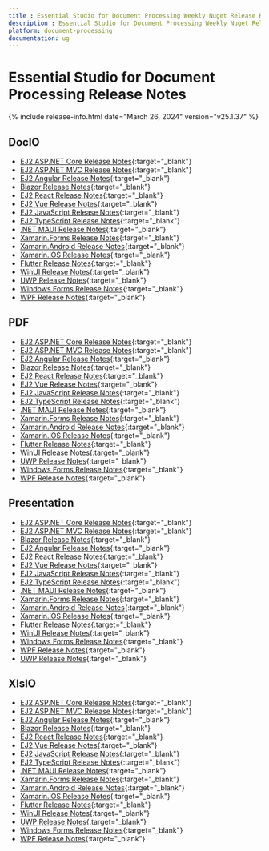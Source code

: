 ```yaml
---
title : Essential Studio for Document Processing Weekly Nuget Release Release Notes  
description : Essential Studio for Document Processing Weekly Nuget Release Release Notes  
platform: document-processing
documentation: ug
---
```


# Essential Studio for Document Processing  Release Notes  

{% include release-info.html date="March 26, 2024" version="v25.1.37" %} 


## DocIO

* [EJ2 ASP.NET Core Release Notes](https://ej2.syncfusion.com/aspnetcore/documentation/release-notes/25.1.37#docio){:target="_blank"}
* [EJ2 ASP.NET MVC Release Notes](https://ej2.syncfusion.com/aspnetmvc/documentation/release-notes/25.1.37#docio){:target="_blank"}
* [EJ2 Angular Release Notes](https://ej2.syncfusion.com/angular/documentation/release-notes/25.1.37#docio){:target="_blank"}
* [Blazor Release Notes](https://blazor.syncfusion.com/documentation/release-notes/25.1.37#docio){:target="_blank"}
* [EJ2 React Release Notes](https://ej2.syncfusion.com/react/documentation/release-notes/25.1.37#docio){:target="_blank"}
* [EJ2 Vue  Release Notes](https://ej2.syncfusion.com/vue/documentation/release-notes/25.1.37#docio){:target="_blank"}
* [EJ2 JavaScript Release Notes](https://ej2.syncfusion.com/javascript/documentation/release-notes/25.1.37#docio){:target="_blank"}
* [EJ2 TypeScript Release Notes](https://ej2.syncfusion.com/documentation/release-notes/25.1.37#docio){:target="_blank"}
* [.NET MAUI Release Notes](/maui/release-notes/v25.1.37#docio){:target="_blank"}
* [Xamarin.Forms Release Notes](/xamarin/release-notes/v25.1.37#docio){:target="_blank"}
* [Xamarin.Android Release Notes](/xamarin-android/release-notes/v25.1.37#docio){:target="_blank"}
* [Xamarin.iOS Release Notes](/xamarin-ios/release-notes/v25.1.37#docio){:target="_blank"}
* [Flutter Release Notes](/flutter/release-notes/v25.1.37#docio){:target="_blank"}
* [WinUI Release Notes](/winui/release-notes/v25.1.37#docio){:target="_blank"}
* [UWP Release Notes](/uwp/release-notes/v25.1.37#docio){:target="_blank"}
* [Windows Forms Release Notes](/windowsforms/release-notes/v25.1.37#docio){:target="_blank"}
* [WPF Release Notes](/wpf/release-notes/v25.1.37#docio){:target="_blank"}



## PDF

* [EJ2 ASP.NET Core Release Notes](https://ej2.syncfusion.com/aspnetcore/documentation/release-notes/25.1.37#pdf){:target="_blank"}
* [EJ2 ASP.NET MVC Release Notes](https://ej2.syncfusion.com/aspnetmvc/documentation/release-notes/25.1.37#pdf){:target="_blank"}
* [EJ2 Angular Release Notes](https://ej2.syncfusion.com/angular/documentation/release-notes/25.1.37#pdf){:target="_blank"}
* [Blazor Release Notes](https://blazor.syncfusion.com/documentation/release-notes/25.1.37#pdf){:target="_blank"}
* [EJ2 React Release Notes](https://ej2.syncfusion.com/react/documentation/release-notes/25.1.37#pdf){:target="_blank"}
* [EJ2 Vue  Release Notes](https://ej2.syncfusion.com/vue/documentation/release-notes/25.1.37#pdf){:target="_blank"}
* [EJ2 JavaScript Release Notes](https://ej2.syncfusion.com/javascript/documentation/release-notes/25.1.37#pdf){:target="_blank"}
* [EJ2 TypeScript Release Notes](https://ej2.syncfusion.com/documentation/release-notes/25.1.37#pdf){:target="_blank"}
* [.NET MAUI Release Notes](/maui/release-notes/v25.1.37#pdf){:target="_blank"}
* [Xamarin.Forms Release Notes](/xamarin/release-notes/v25.1.37#pdf){:target="_blank"}
* [Xamarin.Android Release Notes](/xamarin-android/release-notes/v25.1.37#pdf){:target="_blank"}
* [Xamarin.iOS Release Notes](/xamarin-ios/release-notes/v25.1.37#pdf){:target="_blank"}
* [Flutter Release Notes](/flutter/release-notes/v25.1.37#pdf){:target="_blank"}
* [WinUI Release Notes](/winui/release-notes/v25.1.37#pdf){:target="_blank"}
* [UWP Release Notes](/uwp/release-notes/v25.1.37#pdf){:target="_blank"}
* [Windows Forms Release Notes](/windowsforms/release-notes/v25.1.37#pdf){:target="_blank"}
* [WPF Release Notes](/wpf/release-notes/v25.1.37#pdf){:target="_blank"}


## Presentation

* [EJ2 ASP.NET Core Release Notes](https://ej2.syncfusion.com/aspnetcore/documentation/release-notes/25.1.37#presentation){:target="_blank"}
* [EJ2 ASP.NET MVC Release Notes](https://ej2.syncfusion.com/aspnetmvc/documentation/release-notes/25.1.37#presentation){:target="_blank"}
* [Blazor Release Notes](https://blazor.syncfusion.com/documentation/release-notes/25.1.37#presentation){:target="_blank"}
* [EJ2 Angular Release Notes](https://ej2.syncfusion.com/angular/documentation/release-notes/25.1.37#presentation){:target="_blank"}
* [EJ2 React Release Notes](https://ej2.syncfusion.com/react/documentation/release-notes/25.1.37#presentation){:target="_blank"}
* [EJ2 Vue  Release Notes](https://ej2.syncfusion.com/vue/documentation/release-notes/25.1.37#presentation){:target="_blank"}
* [EJ2 JavaScript Release Notes](https://ej2.syncfusion.com/javascript/documentation/release-notes/25.1.37#presentation){:target="_blank"}
* [EJ2 TypeScript Release Notes](https://ej2.syncfusion.com/documentation/release-notes/25.1.37#presentation){:target="_blank"}
* [.NET MAUI Release Notes](/maui/release-notes/v25.1.37#presentation){:target="_blank"}
* [Xamarin.Forms Release Notes](/xamarin/release-notes/v25.1.37#presentation){:target="_blank"}
* [Xamarin.Android Release Notes](/xamarin-android/release-notes/v25.1.37#presentation){:target="_blank"}
* [Xamarin.iOS Release Notes](/xamarin-ios/release-notes/v25.1.37#presentation){:target="_blank"}
* [Flutter Release Notes](/flutter/release-notes/v25.1.37#presentation){:target="_blank"}
* [WinUI Release Notes](/winui/release-notes/v25.1.37#presentation){:target="_blank"}
* [Windows Forms Release Notes](/windowsforms/release-notes/v25.1.37#presentation){:target="_blank"}
* [WPF Release Notes](/wpf/release-notes/v25.1.37#presentation){:target="_blank"}
* [UWP Release Notes](/uwp/release-notes/v25.1.37#presentation){:target="_blank"}



## XlsIO

* [EJ2 ASP.NET Core Release Notes](https://ej2.syncfusion.com/aspnetcore/documentation/release-notes/25.1.37#xlsio){:target="_blank"}
* [EJ2 ASP.NET MVC Release Notes](https://ej2.syncfusion.com/aspnetmvc/documentation/release-notes/25.1.37#xlsio){:target="_blank"}
* [EJ2 Angular Release Notes](https://ej2.syncfusion.com/angular/documentation/release-notes/25.1.37#xlsio){:target="_blank"}
* [Blazor Release Notes](https://blazor.syncfusion.com/documentation/release-notes/25.1.37#xlsio){:target="_blank"}
* [EJ2 React Release Notes](https://ej2.syncfusion.com/react/documentation/release-notes/25.1.37#xlsio){:target="_blank"}
* [EJ2 Vue  Release Notes](https://ej2.syncfusion.com/vue/documentation/release-notes/25.1.37#xlsio){:target="_blank"}
* [EJ2 JavaScript Release Notes](https://ej2.syncfusion.com/javascript/documentation/release-notes/25.1.37#xlsio){:target="_blank"}
* [EJ2 TypeScript Release Notes](https://ej2.syncfusion.com/documentation/release-notes/25.1.37#xlsio){:target="_blank"}
* [.NET MAUI Release Notes](/maui/release-notes/v25.1.37#xlsio){:target="_blank"}
* [Xamarin.Forms Release Notes](/xamarin/release-notes/v25.1.37#xlsio){:target="_blank"}
* [Xamarin.Android Release Notes](/xamarin-android/release-notes/v25.1.37#xlsio){:target="_blank"}
* [Xamarin.iOS Release Notes](/xamarin-ios/release-notes/v25.1.37#xlsio){:target="_blank"}
* [Flutter Release Notes](/flutter/release-notes/v25.1.37#xlsio){:target="_blank"}
* [WinUI Release Notes](/winui/release-notes/v25.1.37#xlsio){:target="_blank"}
* [UWP Release Notes](/uwp/release-notes/v25.1.37#xlsio){:target="_blank"}
* [Windows Forms Release Notes](/windowsforms/release-notes/v25.1.37#xlsio){:target="_blank"}
* [WPF Release Notes](/wpf/release-notes/v25.1.37#xlsio){:target="_blank"}


